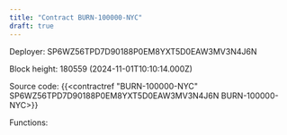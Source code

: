 ```yaml
---
title: "Contract BURN-100000-NYC"
draft: true
---
```

Deployer: SP6WZ56TPD7D90188P0EM8YXT5D0EAW3MV3N4J6N


 



Block height: 180559 (2024-11-01T10:10:14.000Z)

Source code: {{<contractref "BURN-100000-NYC" SP6WZ56TPD7D90188P0EM8YXT5D0EAW3MV3N4J6N BURN-100000-NYC>}}

Functions:


